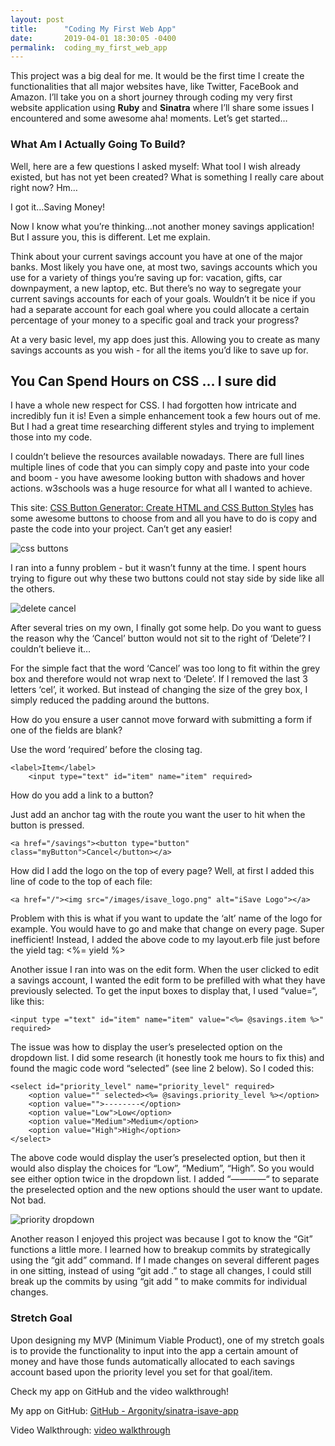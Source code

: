 ```yaml
---
layout: post
title:      "Coding My First Web App"
date:       2019-04-01 18:30:05 -0400
permalink:  coding_my_first_web_app
---
```


This project was a big deal for me. It would be the first time I create the functionalities that all major websites have, like Twitter, FaceBook and Amazon. I’ll take you on a short journey through coding my very first website application using **Ruby** and **Sinatra** where I’ll share some issues I encountered and some awesome aha! moments. Let’s get started…

### What Am I Actually Going To Build?

Well, here are a few questions I asked myself: What tool I wish already existed, but has not yet been created? What is something I really care about right now? Hm…

I got it…Saving Money!

Now I know what you’re thinking…not another money savings application! But I assure you, this is different. Let me explain.

Think about your current savings account you have at one of the major banks. Most likely you have one, at most two, savings accounts which you use for a variety of things you’re saving up for: vacation, gifts, car downpayment, a new laptop, etc. But there’s no way to segregate your current savings accounts for each of your goals. Wouldn’t it be nice if you had a separate account for each goal where you could allocate a certain percentage of your money to a specific goal and track your progress? 

At a very basic level, my app does just this. Allowing you to create as many savings accounts as you wish - for all the items you’d like to save up for. 

## You Can Spend Hours on CSS … I sure did

I have a whole new respect for CSS. I had forgotten how intricate and incredibly fun it is! Even a simple enhancement took a few hours out of me. But I had a great time researching different styles and trying to implement those into my code. 

I couldn’t believe the resources available nowadays. There are full lines multiple lines of code that you can simply copy and paste into your code and boom - you have awesome looking button with shadows and hover actions.  w3schools was a huge resource for what all I wanted to achieve.

This site: [CSS Button Generator: Create HTML and CSS Button Styles](https://www.bestcssbuttongenerator.com/) has some awesome buttons to choose from and all you have to do is copy and paste the code into your project. Can’t get any easier! 

![css buttons](Argonity.github.io/img/isave1.png)

I ran into a funny problem - but it wasn’t funny at the time. I spent hours trying to figure out why these two buttons could not stay side by side like all the others. 

![delete cancel](Argonity.github.io/img/isave2.png)

After several tries on my own, I finally got some help. Do you want to guess the reason why the ‘Cancel’ button would not sit to the right of ‘Delete’? I couldn’t believe it…

For the simple fact that the word ‘Cancel’ was too long to fit within the grey box and therefore would not wrap next to ‘Delete’. If I removed the last 3 letters ‘cel’, it worked. But instead of changing the size of the grey box, I simply reduced the padding around the buttons. 

How do you ensure a user cannot move forward with submitting a form if one of the fields are blank? 

Use the word ‘required’ before the closing tag.

```
<label>Item</label>
    <input type="text" id="item" name="item" required>
```

How do you add a link to a button?

Just add an anchor tag with the route you want the user to hit when the button is pressed.

```
<a href="/savings"><button type="button" class="myButton">Cancel</button></a>
```

How did I add the logo on the top of every page? Well, at first I added this line of code to the top of each file:

```
<a href="/"><img src="/images/isave_logo.png" alt="iSave Logo"></a>
```

Problem with this is what if you want to update the ‘alt’ name of the logo for example. You would have to go and make that change on every page. Super inefficient! Instead, I added the above code to my layout.erb file just before the yield tag: <%= yield %>

Another issue I ran into was on the edit form. When the user clicked to edit a savings account, I wanted the edit form to be prefilled with what they have previously selected. To get the input boxes to display that, I used “value=“, like this:

```
<input type ="text" id="item" name="item" value="<%= @savings.item %>" required>
```

The issue was how to display the user’s preselected option on the dropdown list. I did some research (it honestly took me hours to fix this) and found the magic code word “selected” (see line 2 below).  So I coded this:

```
<select id="priority_level" name="priority_level" required>
	<option value="" selected><%= @savings.priority_level %></option>
	<option value="">--------</option>
	<option value="Low">Low</option>
	<option value="Medium">Medium</option>
	<option value="High">High</option>
</select>
```

The above code would display the user’s preselected option, but then it would also display the choices for “Low”, “Medium”, “High”. So you would see either option twice in the dropdown list. I added “————“ to separate the preselected option and the new options should the user want to update. Not bad.

![priority dropdown](Argonity.github.io/img/isave3.png)

Another reason I enjoyed this project was because I got to know the “Git” functions a little more. I learned how to breakup commits by strategically using the “git add” command. If I made changes on several different pages in one sitting, instead of using “git add .” to stage all changes, I could still break up the commits by using “git add <path>” to make commits for individual changes.

### Stretch Goal

Upon designing my MVP (Minimum Viable Product), one of my stretch goals is to provide the functionality to input into the app a certain amount of money and have those funds automatically allocated to each savings account based upon the priority level you set for that goal/item.

Check my app on GitHub and the video walkthrough!

My app on GitHub: [GitHub - Argonity/sinatra-isave-app](https://github.com/Argonity/sinatra-isave-app)

Video Walkthrough: [video walkthrough](https://youtu.be/8WWEQvzmKJE)
